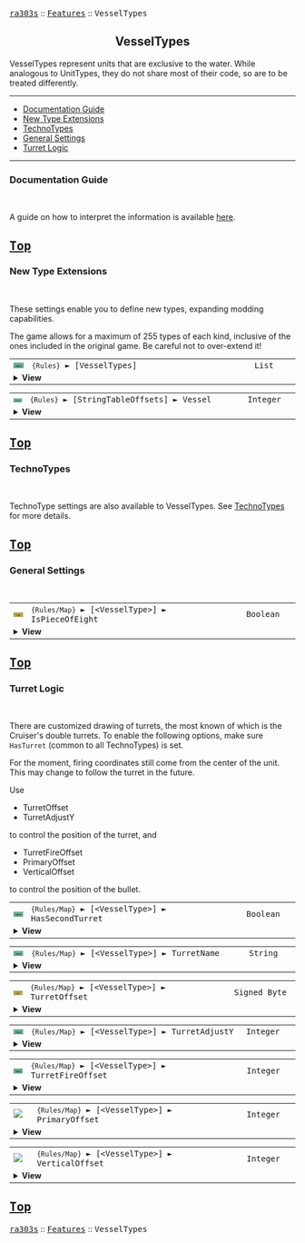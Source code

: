 <a href="../README.md"><kbd>ra303s</kbd></a> :: <a href="./features.md"><kbd>Features</kbd></a> :: <kbd><kbd>VesselTypes</kbd></kbd><br>
<h2 align="center">VesselTypes</h2>

VesselTypes represent units that are exclusive to the water. While analogous to UnitTypes, they do not share most of their code, so are to be treated differently.

-------

 - [Documentation Guide](#documentation-guide)
 - [New Type Extensions](#new-type-extensions) 
 - [TechnoTypes](#technotypes) 
 - [General Settings](#general-settings) 
 - [Turret Logic](#turret-logic) 


-------
### Documentation Guide
<br>

A guide on how to interpret the information is available [here](./dockeys.md).


<a href="#vesseltypes"><kbd>Top</kbd></a><br>
-------
### New Type Extensions
<br>

These settings enable you to define new types, expanding modding capabilities.

The game allows for a maximum of 255 types of each kind, inclusive of the ones included in the original game. Be careful not to over-extend it!


<table><tr><td width="50"><a href="#"><img src="./img/30x15/new.png"></a></td><td width="842"><samp>
<code>{Rules}</code> ► [VesselTypes]
</samp></td><td width="120"><samp>List</samp></td></tr><tr><td colspan="3"><details><summary><b>View</b></summary>

This section carries a zero-based list of IDs to be recognized as new VesselType.

Care must be taken that the list keys follow the zero-based index exactly. Duplicate keys (e.g. two '0='), or missing keys, may crash the game at boot. The requirement for strict ordering may change in the future.

Example as follows:

```ini
[VesselTypes]
0=BSHIP
1=CARR
```
</details></td></tr></table>


<table><tr><td width="50"><a href="#"><img src="./img/30x15/new.png"></a></td><td width="842"><samp>
<code>{Rules}</code> ► [StringTableOffsets] ► Vessel
</samp></td><td width="120"><samp>Integer</samp></td></tr><tr><td colspan="3"><details><summary><b>View</b></summary>
  
The `Name` entries can be used to set the names of objects, but is limited to 30 across all instances before the game crashes. Instead, it is recommended to utilize `CONQUER.ENG` and its language counterparts to supply these names.

This specifies the string entry location within `CONQUER.ENG` of new technotype entries. The index used is denoted by [Type] + [index in the new types section] + 1.

For example, if `[StringTableOffsets] ► Vessel` is set to 400 and `[VesselTypes] ► 2` is set to BSHIP, then the string table entry for `[BSHIP]` is 400 + 2 + 1 = **403**

Ensure that `CONQUER.ENG` has sufficient entries, as attempting to read a missing entry will crash the game when hovering over the affected unit.

Do not create entries that exceed 1000 as the game will route to `DEBUG.ENG` instead, which for now is beyond the scope of the project.

If not defined, or set to -1, all additional unit types will default their names to the 'Civilian' text entry.
</details></td></tr></table>


<a href="#vesseltypes"><kbd>Top</kbd></a><br>
-------
### TechnoTypes
<br>

TechnoType settings are also available to VesselTypes. See [TechnoTypes](./technotypes.md) for more details.


<a href="#vesseltypes"><kbd>Top</kbd></a><br>
-------
### General Settings
<br>

<table><tr><td width="50"><a href="#"><img src="./img/30x15/ref.png"></a></td><td width="842"><samp>
<code>{Rules/Map}</code> ► [&lt;VesselType&gt;]  ► IsPieceOfEight
</samp></td><td width="120"><samp>Boolean</samp></td></tr><tr><td colspan="3"><details><summary><b>View</b></summary>

```Exposed UnitTypeClass->IsPieceOfEight```

*Functionality to be determined*
</details></td></tr></table>


<a href="#vesseltypes"><kbd>Top</kbd></a><br>
-------
### Turret Logic
<br>

There are customized drawing of turrets, the most known of which is the Cruiser's double turrets. To enable the following options, make sure `HasTurret` (common to all TechnoTypes) is set.

For the moment, firing coordinates still come from the center of the unit. This may change to follow the turret in the future.

Use 
- TurretOffset
- TurretAdjustY

to control the position of the turret, and 

- TurretFireOffset
- PrimaryOffset
- VerticalOffset

to control the position of the bullet. 


<table><tr><td width="50"><a href="#"><img src="./img/30x15/new.png"></a></td><td width="842"><samp>
<code>{Rules/Map}</code> ► [&lt;VesselType&gt;]  ► HasSecondTurret
</samp></td><td width="120"><samp>Boolean</samp></td></tr><tr><td colspan="3"><details><summary><b>View</b></summary>

Determines whether a second turret should be drawn. The second turret will always be drawn at the opposite offset of the first turret.
</details></td></tr></table>


<table><tr><td width="50"><a href="#"><img src="./img/30x15/new.png"></a></td><td width="842"><samp>
<code>{Rules/Map}</code> ► [&lt;VesselType&gt;]  ► TurretName
</samp></td><td width="120"><samp>String</samp></td></tr><tr><td colspan="3"><details><summary><b>View</b></summary>

Determines the turret to be drawn. Defaults to MGUN for the Gunboat, SSAM for the Destroyer and TURR for the Cruiser. The SHP file representing the turret should support 32 directional frames.
</details></td></tr></table>


<table><tr><td width="50"><a href="#"><img src="./img/30x15/ref.png"></a></td><td width="842"><samp>
<code>{Rules/Map}</code> ► [&lt;VesselType&gt;]  ► TurretOffset
</samp></td><td width="120"><samp>Signed Byte</samp></td></tr><tr><td colspan="3"><details><summary><b>View</b></summary>

```Exposed UnitTypeClass->TurretOffset```

Determines the offset of the turret, in pixels, towards the front of the unit. Negative values will move the turret backwards, like the Destroyer's turret
</details></td></tr></table>


<table><tr><td width="50"><a href="#"><img src="./img/30x15/new.png"></a></td><td width="842"><samp>
<code>{Rules/Map}</code> ► [&lt;VesselType&gt;]  ► TurretAdjustY
</samp></td><td width="120"><samp>Integer</samp></td></tr><tr><td colspan="3"><details><summary><b>View</b></summary>

Determines the vertical offset, in pixels, of the turret.
</details></td></tr></table>


<table><tr><td width="50"><a href="#"><img src="./img/30x15/new.png"></a></td><td width="842"><samp>
<code>{Rules/Map}</code> ► [&lt;VesselType&gt;]  ► TurretFireOffset
</samp></td><td width="120"><samp>Integer</samp></td></tr><tr><td colspan="3"><details><summary><b>View</b></summary>

Determines the offset of the firing animation, in leptons, towards the front of the vessel.
</details></td></tr></table>


<table><tr><td width="50"><a href="#"><img src="./img/30x15/mod.png"></a></td><td width="842"><samp>
<code>{Rules/Map}</code> ► [&lt;VesselType&gt;]  ► PrimaryOffset
</samp></td><td width="120"><samp>Integer</samp></td></tr><tr><td colspan="3"><details><summary><b>View</b></summary>

```Modified TechnoTypeClass->VerticalOffset```

Determines the forward offset of the firing animation, in leptons, relative to the vessels's line of fire after applying TurretFireOffset.
</details></td></tr></table>


<table><tr><td width="50"><a href="#"><img src="./img/30x15/mod.png"></a></td><td width="842"><samp>
<code>{Rules/Map}</code> ► [&lt;VesselType&gt;]  ► VerticalOffset
</samp></td><td width="120"><samp>Integer</samp></td></tr><tr><td colspan="3"><details><summary><b>View</b></summary>

```Modified TechnoTypeClass->PrimaryOffset```

Determines the upward offset of the firing animation, in leptons, relative to the vessels's position after applying TurretFireOffset.
</details></td></tr></table>


<a href="#vesseltypes"><kbd>Top</kbd></a><br>
-------
<a href="../README.md"><kbd>ra303s</kbd></a> :: <a href="./features.md"><kbd>Features</kbd></a> :: <kbd><kbd>VesselTypes</kbd></kbd><br>

